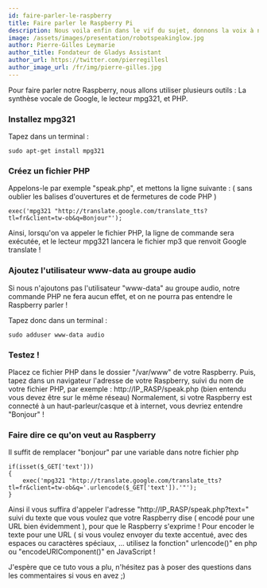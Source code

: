 ```yaml
---
id: faire-parler-le-raspberry
title: Faire parler le Raspberry Pi
description: Nous voila enfin dans le vif du sujet, donnons la voix à notre Rasp !
image: /assets/images/presentation/robotspeakinglow.jpg
author: Pierre-Gilles Leymarie
author_title: Fondateur de Gladys Assistant
author_url: https://twitter.com/pierregillesl
author_image_url: /fr/img/pierre-gilles.jpg
---
```


Pour faire parler notre Raspberry, nous allons utiliser plusieurs outils : La synthèse vocale de Google, le lecteur mpg321, et PHP.

<!--truncate-->

### Installez mpg321

Tapez dans un terminal :

```
sudo apt-get install mpg321
```

### Créez un fichier PHP

Appelons-le par exemple "speak.php", et mettons la ligne suivante : ( sans oublier les balises d'ouvertures et de fermetures de code PHP )

```
exec('mpg321 "http://translate.google.com/translate_tts?tl=fr&client=tw-ob&q=Bonjour"');
```

Ainsi, lorsqu'on va appeler le fichier PHP, la ligne de commande sera exécutée, et le lecteur mpg321 lancera le fichier mp3 que renvoit Google translate !

### Ajoutez l'utilisateur www-data au groupe audio

Si nous n'ajoutons pas l'utilisateur "www-data" au groupe audio, notre commande PHP ne fera aucun effet, et on ne pourra pas entendre le Raspberry parler !

Tapez donc dans un terminal :

```
sudo adduser www-data audio
```

### Testez !

Placez ce fichier PHP dans le dossier "/var/www" de votre Raspberry.
Puis, tapez dans un navigateur l'adresse de votre Raspberry, suivi du nom de votre fichier PHP, par exemple : http://IP_RASP/speak.php (bien entendu vous devez être sur le même réseau)
Normalement, si votre Raspberry est connecté à un haut-parleur/casque et à internet, vous devriez entendre "Bonjour" !

### Faire dire ce qu'on veut au Raspberry

Il suffit de remplacer "bonjour" par une variable dans notre fichier php

```
if(isset($_GET['text']))
{
	exec('mpg321 "http://translate.google.com/translate_tts?tl=fr&client=tw-ob&q='.urlencode($_GET['text']).'"');
}
```

Ainsi il vous suffira d'appeler l'adresse "http://IP_RASP/speak.php?text=" suivi du texte que vous voulez que votre Raspberry dise ( encodé pour une URL bien évidemment ), pour que le Raspberry s'exprime ! Pour encoder le texte pour une URL ( si vous voulez envoyer du texte accentué, avec des espaces ou caractères spéciaux, ... utilisez la fonction" urlencode()" en php ou "encodeURIComponent()" en JavaScript !

J'espère que ce tuto vous a plu, n'hésitez pas à poser des questions dans les commentaires si vous en avez ;)

